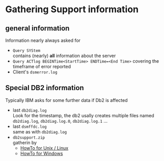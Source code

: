 # Gathering Support information
## general information
Information nearly always asked for
- `Query SYStem`<br> contains (nearly) **all** information about the server
- `Query ACTlog BEGINTime<StartTime> ENDTime=<End Time>` covering the timeframe of error reported
- Client's `dsmerror.log`


## Special DB2 information

Typically IBM asks for some further data if Db2 is affected
- last `db2diag.log`<br>Look for the timestamp, the db2 usally creates multiple files named `db2diag.log`, `db2diag.log.0`, `db2diag.log.1` ...
- last `dsmffdc.log`<br>same as with `db2diag.log`
- `db2support.zip` <br>gatherin by
  - [HowTo for Unix / Linux](https://www.ibm.com/support/pages/db2-how-collect-db2support-unixlinux-platforms)
  - [HowTo for Windows](https://www.ibm.com/support/pages/db2-how-collect-db2support-windows-platforms)
